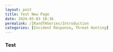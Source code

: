 ```yaml
---
layout: post
title: Test New Page
date: 2024-05-03 18:36
permalink: /IRandTHSeries/Introduction
categories: [Incident Response, Threat Hunting]
---
```


### Test
